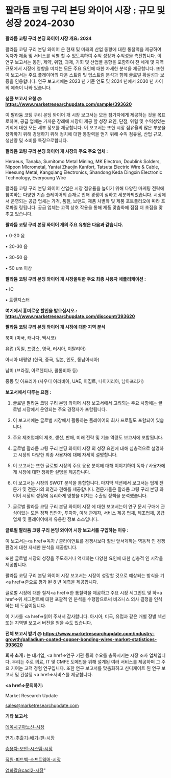 # 팔라듐 코팅 구리 본딩 와이어 시장 : 규모 및 성장 2024-2030

<strong>팔라듐 코팅 구리 본딩 와이어 시장 개요: 2024</strong>

팔라듐 코팅 구리 본딩 와이어 은 현재 및 미래의 산업 동향에 대한 통찰력을 제공하여 독자가 제품 및 서비스를 식별 할 수 있도록하여 수익 성장과 수익성을 촉진합니다. 이 연구 보고서는 동인, 제약, 위협, 과제, 기회 및 산업별 동향을 포함하여 전 세계 및 지역 규모에서 시장에 영향을 미치는 모든 주요 요인에 대한 자세한 분석을 제공합니다. 또한이 보고서는 주요 플레이어의 다운 스트림 및 업스트림 분석과 함께 글로벌 확실성과 보증을 인용합니다. 연구 보고서에는 2023 년 기준 연도 및 2024 년에서 2030 년 사이의 예측이 나와 있습니다.



<strong>샘플 보고서 요청 @ <a href=https://www.marketresearchupdate.com/sample/393620>https://www.marketresearchupdate.com/sample/393620</a></strong>

이 팔라듐 코팅 구리 본딩 와이어 개 시장 보고서는 모든 참가자에게 제공하는 것을 목표로하며, 공급 업체는 가까운 장래에 시장이 제공 할 성장 요인, 단점, 위협 및 수익성있는 기회에 대한 모든 세부 정보를 제공합니다. 이 보고서는 또한 시장 점유율의 많은 부분을 장악하기 위해 경쟁하기 위해 정치에 대한 통찰력을 얻기 위해 수익 점유율, 산업 규모, 생산량 및 소비를 특징으로합니다.



<strong>팔라듐 코팅 구리 본딩 와이어 개 시장의 주요 주요 업체 :</strong>

Heraeus, Tanaka, Sumitomo Metal Mining, MK Electron, Doublink Solders, Nippon Micrometal, Yantai Zhaojin Kanfort, Tatsuta Electric Wire & Cable, Heesung Metal, Kangqiang Electronics, Shandong Keda Dingxin Electronic Technology, Everyoung Wire

팔라듐 코팅 구리 본딩 와이어 산업은 시장 점유율을 높이기 위해 다양한 마케팅 전략에 참여하는 다양한 기존 플레이어의 존재로 인해 경쟁이 심하고 세분화되었습니다. 시장에서 운영되는 공급 업체는 가격, 품질, 브랜드, 제품 차별화 및 제품 포트폴리오에 따라 프로파일 링됩니다. 공급 업체는 고객 상호 작용을 통해 제품 맞춤화에 점점 더 초점을 맞추고 있습니다.



<strong>팔라듐 코팅 구리 본딩 와이어 개의 주요 유형은 다음과 같습니다.</strong>

• 0-20 음

• 20-30 음

• 30-50 음

• 50 um 이상



<strong>팔라듐 코팅 구리 본딩 와이어 개 시장을위한 주요 최종 사용자 애플리케이션 :</strong>

• IC

• 트랜지스터



<strong>여기에서 흥미로운 할인을 받으십시오.: <a href=https://www.marketresearchupdate.com/discount/393620>https://www.marketresearchupdate.com/discount/393620</a></strong>



<strong>팔라듐 코팅 구리 본딩 와이어 개 시장에 대한 지역 분석</strong>

북미 (미국, 캐나다, 멕시코)

유럽 (독일, 프랑스, 영국, 러시아, 이탈리아)

아시아 태평양 (한국, 중국, 일본, 인도, 동남아시아)

남미 (브라질, 아르헨티나, 콜롬비아 등)

중동 및 아프리카 (사우디 아라비아, UAE, 이집트, 나이지리아, 남아프리카)



<strong>보고서에서 다루는 요점 :</strong>

1. 글로벌 팔라듐 코팅 구리 본딩 와이어 시장 보고서에서 고려되는 주요 사항에는 글로벌 시장에서 운영되는 주요 경쟁자가 포함됩니다.

2. 이 보고서에는 글로벌 시장에서 활동하는 플레이어의 회사 프로필도 포함되어 있습니다.

3. 주요 제조업체의 제조, 생산, 판매, 미래 전략 및 기술 역량도 보고서에 포함됩니다.

4. 글로벌 팔라듐 코팅 구리 본딩 와이어 시장 의 성장 요인에 대해 심층적으로 설명하고 시장의 다양한 최종 사용자에 대해 자세히 설명합니다.

5. 이 보고서는 또한 글로벌 시장의 주요 응용 분야에 대해 이야기하여 독자 / 사용자에게 시장에 대한 정확한 설명을 제공합니다.

6. 이 보고서는 시장의 SWOT 분석을 통합합니다. 마지막 섹션에서 보고서는 업계 전문가 및 전문가의 의견과 견해를 제공합니다. 전문가들은 팔라듐 코팅 구리 본딩 와이어 시장의 성장에 유리하게 영향을 미치는 수출입 정책을 분석했습니다.

7. 글로벌 팔라듐 코팅 구리 본딩 와이어 시장 에 대한 보고서는이 연구 문서 구매에 관심이있는 모든 정책 입안자, 투자자, 이해 관계자, 서비스 제공 업체, 제조업체, 공급 업체 및 플레이어에게 유용한 정보 소스입니다.



<strong>글로벌 팔라듐 코팅 구리 본딩 와이어 시장 보고서를 구입하는 이유 :</strong>

이 보고서는<a href=>독자 / 클</a>라이언트를 경쟁사보다 훨씬 앞서게하는 역동적 인 경쟁 환경에 대한 자세한 분석을 제공합니다.

또한 글로벌 시장의 성장을 주도하거나 억제하는 다양한 요인에 대한 심층적 인 시각을 제공합니다.

팔라듐 코팅 구리 본딩 와이어 시장 보고서는 시장이 성장할 것으로 예상되는 방식을 기<a href=>준으로</a> 평가 된 8 년 예측을 제공합니다.

글로벌 시장에 대한 철저<a href=>한 통찰력</a>을 제공하고 주요 시장 세그먼트 및 하<a href=>위 세그</a>먼트에 대한 포괄적 인 분석을 수행함으로써 비즈니스 의사 결정을 인식하는 데 도움이됩니다.

이 기사를 <a href=>읽어 주</a>셔서 감사합니다. 아시아, 미국, 유럽과 같은 개별 장별 섹션 또는 지역별 보고서 버전을 얻을 수도 있습니다.



<strong>전체 보고서 받기 @ <a href=https://www.marketresearchupdate.com/industry-growth/palladium-coated-copper-bonding-wires-market-statistices-393620>https://www.marketresearchupdate.com/industry-growth/palladium-coated-copper-bonding-wires-market-statistices-393620</a></strong>



<strong>회사 소개 :</strong>
는 대기업, <a href=>연구 기</a>관 등의 수요를 충족시키는 시장 조사 업체입니다. 우리는 주로 의료, IT 및 CMFE 도메인을 위해 설계된 여러 서비스를 제공하며 그 주요 기여는 고객 경험 연구입니다. 또한 연구 보고서를 맞춤화하고 신디케이트 된 연구 보고서 및 컨설팅 <a href=>서비</a>스를 제공합니다.



<strong><a href=>문의하기:</a></strong>

Market Research Update

sales@marketresearchupdate.com



<strong>기타 보고서:</strong>

<a href=https://www.linkedin.com/pulse/데옥시구아노신-시장-세분화-연구-및-목표-고객2029년-survey-savvy-insights-360-analysis/>데옥시구아노신-시장</a>

<a href=https://www.linkedin.com/pulse/연기-추출기-배기-팬-시장-규모-및-성장-2023-market-matrix-musings-analysis-qzdlf/>연기-추출기-배기-팬-시장</a>

<a href=https://www.linkedin.com/pulse/승용차-보안-시스템-시장-경쟁-분석-및-성장-잠재력-2029-7dggf/>승용차-보안-시스템-시장</a>

<a href=https://www.linkedin.com/pulse/직원-피드백-소프트웨어-시장-동향-및-성장-전망-trendsetters-talk-360-analysis-7eykf/>직원-피드백-소프트웨어-시장</a>

<a href=https://www.linkedin.com/pulse/염화칼슘cacl2-시장-진입-전략-및-위험-평가2030년-consumer-connection-compendium-ana-o11sf/>염화칼슘cacl2-시장</a>"
